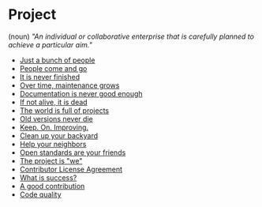 # Project

(noun) *"An individual or collaborative enterprise that is carefully planned
to achieve a particular aim."*

 * [Just a bunch of people](project/bunch.md)
 * [People come and go](project/come-and-go.md)
 * [It is never finished](project/never-finished.md)
 * [Over time, maintenance grows](project/maintenance.md)
 * [Documentation is never good enough](project/docs.md)
 * [If not alive, it is dead](project/not-alive.md)
 * [The world is full of projects](project/full-of.md)
 * [Old versions never die](project/never-die.md)
 * [Keep. On. Improving.](project/keep-on.md)
 * [Clean up your backyard](project/backyard.md)
 * [Help your neighbors](project/neighbors.md)
 * [Open standards are your friends](project/standards.md)
 * [The project is "we"](project/we.md)
 * [Contributor License Agreement](project/cla.md)
 * [What is success?](project/success.md)
 * [A good contribution](project/good-contrib.md)
 * [Code quality](project/code-quality.md)
